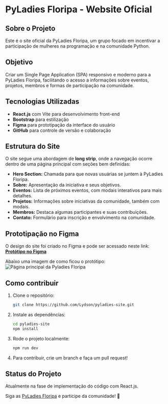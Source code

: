 # PyLadies Floripa - Website Oficial

## Sobre o Projeto
Este é o site oficial da PyLadies Floripa, um grupo focado em incentivar a participação de mulheres na programação e na comunidade Python.

## Objetivo
Criar um Single Page Application (SPA) responsivo e moderno para a PyLadies Floripa, facilitando o acesso a informações sobre eventos, projetos, membros e formas de participação na comunidade.

## Tecnologias Utilizadas
- **React.js** com Vite para desenvolvimento front-end
- **Bootstrap** para estilização
- **Figma** para prototipação da interface do usuário
- **GitHub** para controle de versão e colaboração

## Estrutura do Site
O site segue uma abordagem de **long strip**, onde a navegação ocorre dentro de uma página principal com seções bem definidas:
- **Hero Section:** Chamada para que novas usuárias se juntem à PyLadies Floripa.
- **Sobre:** Apresentação da iniciativa e seus objetivos.
- **Eventos:** Lista de próximos eventos, com modais interativos para mais detalhes.
- **Projetos:** Informações sobre iniciativas da comunidade, também com modais.
- **Membros:** Destaca algumas participantes e suas contribuições.
- **Contato:** Formulário para inscrição e envolvimento na comunidade.

## Prototipação no Figma
O design do site foi criado no Figma e pode ser acessado neste link:
[**Protótipo no Figma**](https://www.figma.com/design/PZI7I2eIyr81m0OI3Lam5L/GRUPO-2---SITE.-PYLADIES?node-id=63-262&t=61I3y6mtkeAX1czI-1)

Abaixo uma imagem de como ficou o protótipo:
![Página principal da Pyladies Floripa](https://github.com/Lydson/pyladies-site/blob/main/src/assets/SPAPyLadiesFloripa.png?raw=true)

## Como contribuir
1. Clone o repositório:
   ```sh
   git clone https://github.com/Lydson/pyladies-site.git
   ```
2. Instale as dependências:
   ```sh
   cd pyladies-site
   npm install
   ```
3. Rode o projeto localmente:
   ```sh
   npm run dev
   ```
4. Para contribuir, crie um branch e faça um pull request!

## Status do Projeto
Atualmente na fase de implementação do código com React.js.

Siga as [PyLadies Floripa](https://www.instagram.com/pyladiesfloripa/) e participe da comunidade! 🚀

